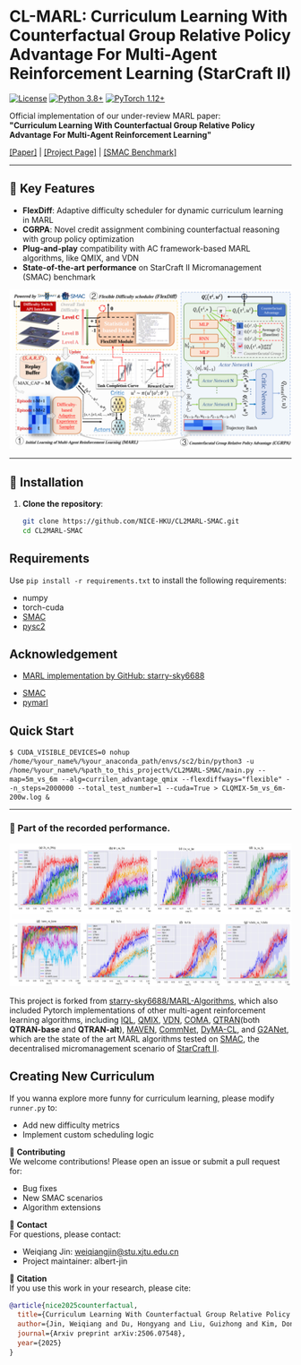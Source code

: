# CL-MARL: Curriculum Learning With Counterfactual Group Relative Policy Advantage For Multi-Agent Reinforcement Learning (StarCraft II)

[![License](https://img.shields.io/badge/License-MIT-blue.svg)](https://opensource.org/licenses/MIT)
[![Python 3.8+](https://img.shields.io/badge/Python-3.8%2B-green.svg)](https://www.python.org/downloads/)
[![PyTorch 1.12+](https://img.shields.io/badge/PyTorch-1.12%2B-orange.svg)](https://pytorch.org/)

Official implementation of our under-review MARL paper:  
**"Curriculum Learning With Counterfactual Group Relative Policy Advantage For Multi-Agent Reinforcement Learning"**

[[Paper]](https://arxiv.org/abs/) | [[Project Page]](https://github.com/NICE-HKU/CL2MARL-SMAC) | [[SMAC Benchmark]](https://github.com/oxwhirl/smac)

[//]: # (XXXX.XXXXX)

---

## 🚀 Key Features
- **FlexDiff**: Adaptive difficulty scheduler for dynamic curriculum learning in MARL  
- **CGRPA**: Novel credit assignment combining counterfactual reasoning with group policy optimization  
- **Plug-and-play** compatibility with AC framework-based MARL algorithms, like QMIX, and VDN  
- **State-of-the-art performance** on StarCraft II Micromanagement (SMAC) benchmark  

<p align="center">
  <img src="./source/CLMARLframework.png" width="650" alt="CL-MARL Framework">
</p>

---

## 📌 Installation

1. **Clone the repository**:
   ```bash
   git clone https://github.com/NICE-HKU/CL2MARL-SMAC.git
   cd CL2MARL-SMAC

## Requirements
Use `pip install -r requirements.txt` to install the following requirements:

- numpy
- torch-cuda
- [SMAC](https://github.com/oxwhirl/smac)
- [pysc2](https://github.com/deepmind/pysc2)

## Acknowledgement
- [MARL implementation by GitHub: starry-sky6688](https://github.com/starry-sky6688/MARL-Algorithms)
+ [SMAC](https://github.com/oxwhirl/smac)
+ [pymarl](https://github.com/oxwhirl/pymarl)


## Quick Start

```shell
$ CUDA_VISIBLE_DEVICES=0 nohup /home/%your_name%/%your_anaconda_path/envs/sc2/bin/python3 -u /home/%your_name%/%path_to_this_project%/CL2MARL-SMAC/main.py --map=5m_vs_6m --alg=currilen_advantage_qmix --flexdiffways="flexible" --n_steps=2000000 --total_test_number=1 --cuda=True > CLQMIX-5m_vs_6m-200w.log &
```

***
### 📌 Part of the recorded performance.

<p align="center">
  <img src="./source/CLmodelPerf.PNG" width="800" alt="CL-MARL Framework">
</p>

This project is forked from [starry-sky6688/MARL-Algorithms](https://github.com/starry-sky6688/MARL-Algorithms), which also included Pytorch implementations of other multi-agent reinforcement learning algorithms, including 
[IQL](https://arxiv.org/abs/1511.08779),
[QMIX](https://arxiv.org/abs/1803.11485), [VDN](https://arxiv.org/abs/1706.05296), 
[COMA](https://arxiv.org/abs/1705.08926), [QTRAN](https://arxiv.org/abs/1905.05408)(both **QTRAN-base** and **QTRAN-alt**),
[MAVEN](https://arxiv.org/abs/1910.07483), [CommNet](https://arxiv.org/abs/1605.07736), 
[DyMA-CL](https://arxiv.org/abs/1909.02790?context=cs.MA), and [G2ANet](https://arxiv.org/abs/1911.10715), 
which are the state of the art MARL algorithms tested on [SMAC](https://github.com/oxwhirl/smac), the decentralised micromanagement scenario of [StarCraft II](https://en.wikipedia.org/wiki/StarCraft_II:_Wings_of_Liberty).

## Creating New Curriculum
If you wanna explore more funny for curriculum learning, please modify `runner.py` to:

- Add new difficulty metrics
- Implement custom scheduling logic

🤝 **Contributing**  
We welcome contributions! Please open an issue or submit a pull request for:

- Bug fixes
- New SMAC scenarios
- Algorithm extensions

📧 **Contact**  
For questions, please contact:

- Weiqiang Jin: weiqiangjin@stu.xjtu.edu.cn
- Project maintainer: albert-jin

📜 **Citation**  
If you use this work in your research, please cite:

```bibtex
@article{nice2025counterfactual,
  title={Curriculum Learning With Counterfactual Group Relative Policy Advantage For Multi-Agent Reinforcement Learning},
  author={Jin, Weiqiang and Du, Hongyang and Liu, Guizhong and Kim, Dong In},
  journal={Arxiv preprint arXiv:2506.07548},
  year={2025}
}
```

[//]: # (IEEE Transactions on Neural Networks and Learning Systems)
